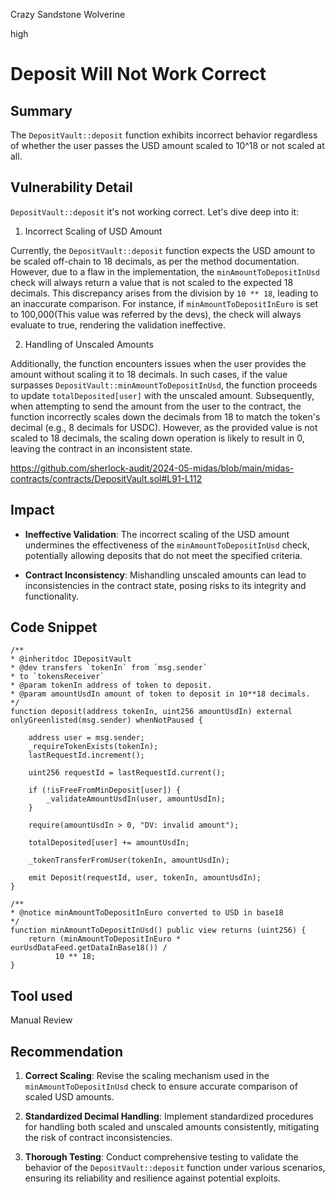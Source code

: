 Crazy Sandstone Wolverine

high

# Deposit Will Not Work Correct

## Summary
The `DepositVault::deposit` function exhibits incorrect behavior regardless of whether the user passes the USD amount scaled to 10^18 or not scaled at all.

## Vulnerability Detail
`DepositVault::deposit` it's not working correct. Let's dive deep into it: 

1. Incorrect Scaling of USD Amount

Currently, the `DepositVault::deposit` function expects the USD amount to be scaled off-chain to 18 decimals, as per the method documentation. However, due to a flaw in the implementation, the `minAmountToDepositInUsd` check will always return a value that is not scaled to the expected 18 decimals. This discrepancy arises from the division by `10 ** 18`, leading to an inaccurate comparison. For instance, if `minAmountToDepositInEuro` is set to 100,000(This value was referred by the devs), the check will always evaluate to true, rendering the validation ineffective.

 2. Handling of Unscaled Amounts

Additionally, the function encounters issues when the user provides the amount without scaling it to 18 decimals. In such cases, if the value surpasses `DepositVault::minAmountToDepositInUsd`, the function proceeds to update `totalDeposited[user]` with the unscaled amount. Subsequently, when attempting to send the amount from the user to the contract, the function incorrectly scales down the decimals from 18 to match the token's decimal (e.g., 8 decimals for USDC). However, as the provided value is not scaled to 18 decimals, the scaling down operation is likely to result in 0, leaving the contract in an inconsistent state.

https://github.com/sherlock-audit/2024-05-midas/blob/main/midas-contracts/contracts/DepositVault.sol#L91-L112

## Impact
- **Ineffective Validation**: The incorrect scaling of the USD amount undermines the effectiveness of the `minAmountToDepositInUsd` check, potentially allowing deposits that do not meet the specified criteria.
    
- **Contract Inconsistency**: Mishandling unscaled amounts can lead to inconsistencies in the contract state, posing risks to its integrity and functionality.

## Code Snippet
```solidity
/**
* @inheritdoc IDepositVault
* @dev transfers `tokenIn` from `msg.sender`
* to `tokensReceiver`
* @param tokenIn address of token to deposit.
* @param amountUsdIn amount of token to deposit in 10**18 decimals.
*/
function deposit(address tokenIn, uint256 amountUsdIn) external onlyGreenlisted(msg.sender) whenNotPaused {

    address user = msg.sender;
    _requireTokenExists(tokenIn);
	lastRequestId.increment();

	uint256 requestId = lastRequestId.current();
	
	if (!isFreeFromMinDeposit[user]) {
		_validateAmountUsdIn(user, amountUsdIn);
	}
	
	require(amountUsdIn > 0, "DV: invalid amount");
	
	totalDeposited[user] += amountUsdIn;
	
	_tokenTransferFromUser(tokenIn, amountUsdIn);
		
	emit Deposit(requestId, user, tokenIn, amountUsdIn);
}

/**
* @notice minAmountToDepositInEuro converted to USD in base18
*/
function minAmountToDepositInUsd() public view returns (uint256) {
	return (minAmountToDepositInEuro * eurUsdDataFeed.getDataInBase18()) /
	      10 ** 18;
}
```

## Tool used
Manual Review

## Recommendation
1. **Correct Scaling**: Revise the scaling mechanism used in the `minAmountToDepositInUsd` check to ensure accurate comparison of scaled USD amounts.
    
2. **Standardized Decimal Handling**: Implement standardized procedures for handling both scaled and unscaled amounts consistently, mitigating the risk of contract inconsistencies.
    
3. **Thorough Testing**: Conduct comprehensive testing to validate the behavior of the `DepositVault::deposit` function under various scenarios, ensuring its reliability and resilience against potential exploits.